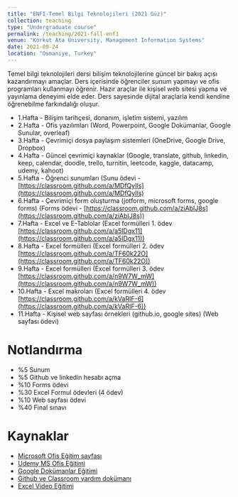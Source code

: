 ```yaml
---
title: "ENFI-Temel Bilgi Teknolojileri (2021 Güz)"
collection: teaching
type: "Undergraduate course"
permalink: /teaching/2021-fall-enf1
venue: "Korkut Ata University, Management Information Systems"
date: 2021-09-24
location: "Osmaniye, Turkey"
---
```


Temel bilgi teknolojileri dersi bilişim teknolojilerine güncel bir bakış açısı kazandırmayı amaçlar. Ders içerisinde öğrenciler sunum yapmayı ve ofis programları kullanmayı öğrenir. Hazır araçlar ile kişisel web sitesi yapma ve yayınlama deneyimi elde eder. Ders sayesinde dijital araçlarla kendi kendine öğrenebilme farkındalığı oluşur.

* 1.Hafta  - Bilişim tarihçesi, donanım, işletim sistemi, yazılım 
* 2.Hafta  - Ofis yazılımları (Word, Powerpoint, Google Dokümanlar, Google Sunular, overleaf)
* 3.Hafta  - Çevrimiçi dosya paylaşım sistemleri (OneDrive, Google Drive, Dropbox)
* 4.Hafta  - Güncel çevrimiçi kaynaklar (Google, translate, github, linkedin, keep, calendar, doodle, trello, turnitin, leetcode, kaggle, datacamp, udemy, kahoot)
* 5.Hafta  - Öğrenci sunumları (Sunu ödevi - [https://classroom.github.com/a/MDfQyIls](https://classroom.github.com/a/MDfQyIls)
* 6.Hafta  - Çevrimiçi form oluşturma (jotform, microsoft forms, google forms) (Forms ödevi - [https://classroom.github.com/a/ziAbIJ8s](https://classroom.github.com/a/ziAbIJ8s))
* 7.Hafta  - Excel ve E-Tablolar (Excel formülleri 1. ödev [https://classroom.github.com/a/a5IDgx11](https://classroom.github.com/a/a5IDgx11))
* 8.Hafta  - Excel formülleri (Excel formülleri 2. ödev [https://classroom.github.com/a/TF60k22O](https://classroom.github.com/a/TF60k22O))
* 9.Hafta  - Excel formülleri (Excel formülleri 3. ödev [https://classroom.github.com/a/n9W7W_mW](https://classroom.github.com/a/n9W7W_mW))
* 10.Hafta - Excel makroları (Excel formülleri 4. ödev [https://classroom.github.com/a/kVaRIF-6](https://classroom.github.com/a/kVaRIF-6))
* 11.Hafta - Kişisel web sayfası örnekleri (github.io, google sites) (Web sayfası ödevi)

Notlandırma
======
* %5  Sunum 
* %5  Github ve linkedin hesabı açma 
* %10 Forms ödevi
* %30 Excel Formul ödevleri (4 ödev)
* %10 Web sayfası ödevi 
* %40 Final sınavı

Kaynaklar
======
* [Microsoft Ofis Eğitim sayfası](https://support.microsoft.com/tr-tr/training)
* [Udemy MS Ofis Eğitimi](https://www.udemy.com/tr/topic/microsoft-word/free/)
* [Google Dokümanlar Eğitimi](https://support.google.com/a/users/answer/9282664)
* [Github ve Classroom yardım dokümanı](../files/github.pdf)
* [Excel Video Eğitimi](https://support.microsoft.com/tr-tr/office/excel-video-e%C4%9Fitimi-9bc05390-e94c-46af-a5b3-d7c22f6990bb)
